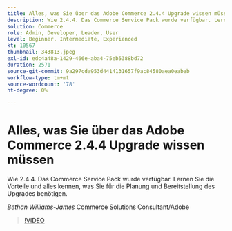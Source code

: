 ```yaml
---
title: Alles, was Sie über das Adobe Commerce 2.4.4 Upgrade wissen müssen
description: Wie 2.4.4. Das Commerce Service Pack wurde verfügbar. Lernen Sie die Vorteile und alles kennen, was Sie für die Planung und Bereitstellung des Upgrades benötigen.
solution: Commerce
role: Admin, Developer, Leader, User
level: Beginner, Intermediate, Experienced
kt: 10567
thumbnail: 343813.jpeg
exl-id: edc4a48a-1429-466e-aba4-75eb5388bd72
duration: 2571
source-git-commit: 9a297cda953d4414131657f9ac84580aea0eabeb
workflow-type: tm+mt
source-wordcount: '78'
ht-degree: 0%

---
```


# Alles, was Sie über das Adobe Commerce 2.4.4 Upgrade wissen müssen

Wie 2.4.4. Das Commerce Service Pack wurde verfügbar. Lernen Sie die Vorteile und alles kennen, was Sie für die Planung und Bereitstellung des Upgrades benötigen.

*Bethan Williams-James* Commerce Solutions Consultant/Adobe

>[!VIDEO](https://video.tv.adobe.com/v/343813/?quality=12&learn=on)
